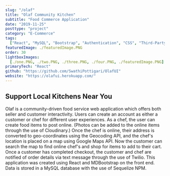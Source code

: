 ```yaml
---
slug: "/olaf"
title: "Olaf Community Kitchen"
subtitle: "Food Commerce Application"
date: "2019-11-25"
posttype: "project"
category: "E-Commerce"
tags:
  ["React", "MySQL", "Bootstrap", "Authentication", "CSS", "Third-Party-APIs"]
featuredImage: ./featuredImage.PNG
order: 30
lightboxImages:
  [./one.PNG, ./two.PNG, ./three.PNG, ./four.PNG, ./featuredImage.PNG]
primaryTech: "React"
github: "https://github.com/SwathiPottigari/OlafUI"
website: "https://olafui.herokuapp.com/"
---
```


## Support Local Kitchens Near You

Olaf is a community-driven food service web application which offers both seller and customer interactivity. Users can create an account as either a customer or chef for different user experiences. As a chef, the user can create food items to post online. (Photos can be added to the online items through the use of Cloudinary.) Once the chef is online, their address is converted to geo-coordinates using the Geocoding API, and the chef's location is placed on a map using Google Maps API. Now the customer can search the map to find online chef's and shop for items to add to their cart. Once a customer has completed checkout, the customer and chef are notified of order details via text message through the use of Twilio. This application was created using React and MDBootstrap on the front end. Data is stored in a MySQL database with the use of Sequelize NPM.
